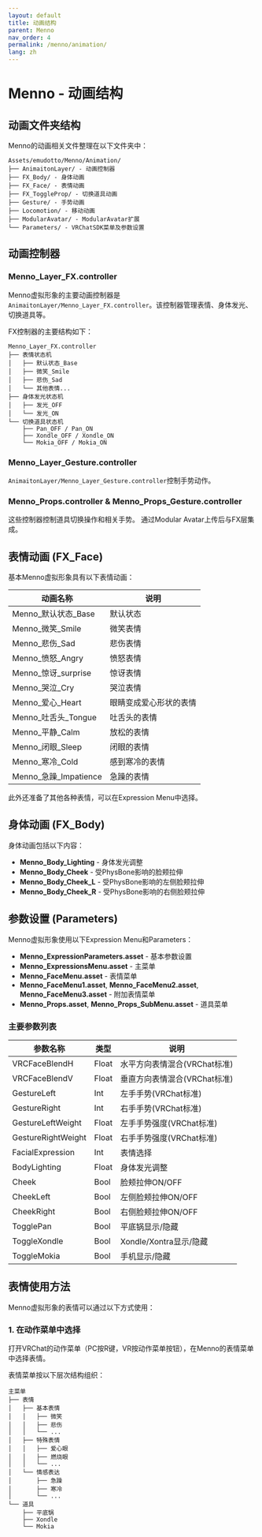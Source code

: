 ```yaml
---
layout: default
title: 动画结构
parent: Menno
nav_order: 4
permalink: /menno/animation/
lang: zh
---
```


# Menno - 动画结构

## 动画文件夹结构

Menno的动画相关文件整理在以下文件夹中：

```
Assets/emudotto/Menno/Animation/
├── AnimaitonLayer/ - 动画控制器
├── FX_Body/ - 身体动画
├── FX_Face/ - 表情动画
├── FX_ToggleProp/ - 切换道具动画
├── Gesture/ - 手势动画
├── Locomotion/ - 移动动画
├── ModularAvatar/ - ModularAvatar扩展
└── Parameters/ - VRChatSDK菜单及参数设置
```

## 动画控制器

### Menno_Layer_FX.controller

Menno虚拟形象的主要动画控制器是`AnimaitonLayer/Menno_Layer_FX.controller`。该控制器管理表情、身体发光、切换道具等。

FX控制器的主要结构如下：

```
Menno_Layer_FX.controller
├── 表情状态机
│   ├── 默认状态_Base
│   ├── 微笑_Smile
│   ├── 悲伤_Sad
│   └── 其他表情...
├── 身体发光状态机
│   ├── 发光_OFF
│   └── 发光_ON
└── 切换道具状态机
    ├── Pan_OFF / Pan_ON
    ├── Xondle_OFF / Xondle_ON
    └── Mokia_OFF / Mokia_ON
```

### Menno_Layer_Gesture.controller

`AnimaitonLayer/Menno_Layer_Gesture.controller`控制手势动作。

### Menno_Props.controller & Menno_Props_Gesture.controller

这些控制器控制道具切换操作和相关手势。
通过Modular Avatar上传后与FX层集成。

## 表情动画 (FX_Face)

基本Menno虚拟形象具有以下表情动画：

| 动画名称 | 说明 |
|--------------|------|
| Menno_默认状态_Base | 默认状态 |
| Menno_微笑_Smile | 微笑表情 |
| Menno_悲伤_Sad | 悲伤表情 |
| Menno_愤怒_Angry | 愤怒表情 |
| Menno_惊讶_surprise | 惊讶表情 |
| Menno_哭泣_Cry | 哭泣表情 |
| Menno_爱心_Heart | 眼睛变成爱心形状的表情 |
| Menno_吐舌头_Tongue | 吐舌头的表情 |
| Menno_平静_Calm | 放松的表情 |
| Menno_闭眼_Sleep | 闭眼的表情 |
| Menno_寒冷_Cold | 感到寒冷的表情 |
| Menno_急躁_Impatience | 急躁的表情 |

此外还准备了其他各种表情，可以在Expression Menu中选择。

## 身体动画 (FX_Body)

身体动画包括以下内容：

- **Menno_Body_Lighting** - 身体发光调整
- **Menno_Body_Cheek** - 受PhysBone影响的脸颊拉伸
- **Menno_Body_Cheek_L** - 受PhysBone影响的左侧脸颊拉伸
- **Menno_Body_Cheek_R** - 受PhysBone影响的右侧脸颊拉伸

## 参数设置 (Parameters)

Menno虚拟形象使用以下Expression Menu和Parameters：

- **Menno_ExpressionParameters.asset** - 基本参数设置
- **Menno_ExpressionsMenu.asset** - 主菜单
- **Menno_FaceMenu.asset** - 表情菜单
- **Menno_FaceMenu1.asset**, **Menno_FaceMenu2.asset**, **Menno_FaceMenu3.asset** - 附加表情菜单
- **Menno_Props.asset**, **Menno_Props_SubMenu.asset** - 道具菜单

### 主要参数列表

| 参数名称 | 类型 | 说明 |
|--------------|------|------|
| VRCFaceBlendH | Float | 水平方向表情混合(VRChat标准) |
| VRCFaceBlendV | Float | 垂直方向表情混合(VRChat标准) |
| GestureLeft | Int | 左手手势(VRChat标准) |
| GestureRight | Int | 右手手势(VRChat标准) |
| GestureLeftWeight | Float | 左手手势强度(VRChat标准) |
| GestureRightWeight | Float | 右手手势强度(VRChat标准) |
| FacialExpression | Int | 表情选择 |
| BodyLighting | Float | 身体发光调整 |
| Cheek | Bool | 脸颊拉伸ON/OFF |
| CheekLeft | Bool | 左侧脸颊拉伸ON/OFF |
| CheekRight | Bool | 右侧脸颊拉伸ON/OFF |
| TogglePan | Bool | 平底锅显示/隐藏 |
| ToggleXondle | Bool | Xondle/Xontra显示/隐藏 |
| ToggleMokia | Bool | 手机显示/隐藏 |

## 表情使用方法

Menno虚拟形象的表情可以通过以下方式使用：

### 1. 在动作菜单中选择

打开VRChat的动作菜单（PC按R键，VR按动作菜单按钮），在Menno的表情菜单中选择表情。

表情菜单按以下层次结构组织：

```
主菜单
├── 表情
│   ├── 基本表情
│   │   ├── 微笑
│   │   ├── 悲伤
│   │   └── ...
│   ├── 特殊表情
│   │   ├── 爱心眼
│   │   ├── 燃烧眼
│   │   └── ...
│   └── 情感表达
│       ├── 急躁
│       ├── 寒冷
│       └── ...
└── 道具
    ├── 平底锅
    ├── Xondle
    └── Mokia
``` 